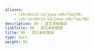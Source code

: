 ```yaml
---
aliases:
    - /zh/docs3-v2/java-sdk/faq/99/
    - /zh-cn/docs3-v2/java-sdk/faq/99/
description: 99 - 其它未知错误
linkTitle: 99 - 其它未知错误
title: 99 - 其它未知错误
type: docs
weight: 99
---
```

